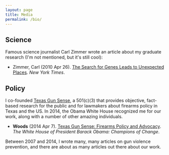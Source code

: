 ```yaml
---
layout: page
title: Media
permalink: /bio/
---
```


## Science

Famous science journalist Carl Zimmer wrote an article about my graduate research (I'm not mentioned, but it's still cool):

* Zimmer, Carl (2010 Apr 26). [The Search for Genes Leads to Unexpected Places](https://www.nytimes.com/2010/04/27/science/27gene.html#:~:text=April%2026%2C%202010-,Edward%20M.,are%20essential%20for%20that%20growth.). _New York Times_.

## Policy

I co-founded [Texas Gun Sense](http://txgunsense.org), a 501(c)(3) that provides objective, fact-based research for the public and for lawmakers about firearms policy in Texas and the US. In 2014, the Obama White House recognized me for our work, along with a number of other amazing individuals.

* **Woods** (2014 Apr 7). [Texas Gun Sense: Firearms Policy and Advocacy](https://obamawhitehouse.archives.gov/realitycheck/blog/2014/04/07/texas-gun-sense-firearms-policy-and-advocacy-wild-west). _The White House of President Barack Obama: Champions of Change_.

Between 2007 and 2014, I wrote many, many articles on gun violence prevention, and there are about as many articles out there about our work.